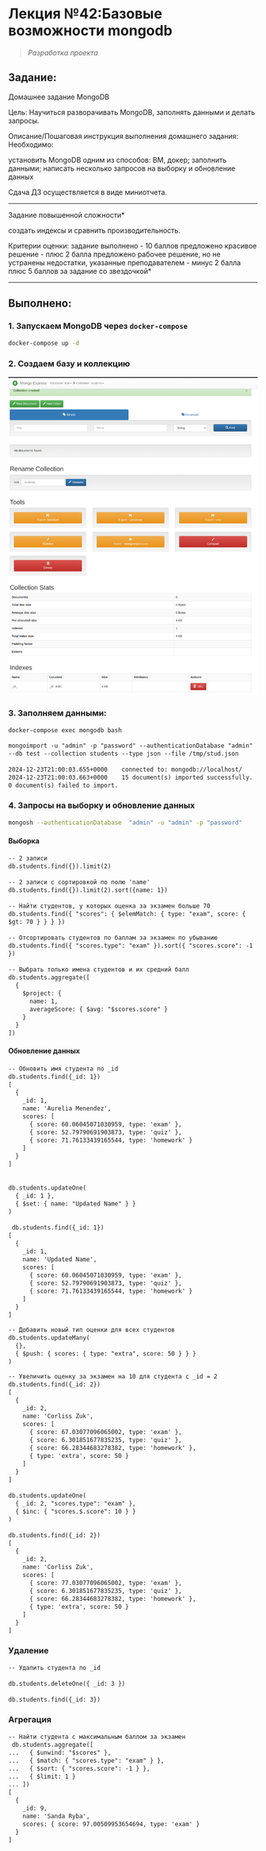 # **Лекция №42:Базовые возможности mongodb**
> _Разработка проекта_

## **Задание:**
Домашнее задание
MongoDB

Цель:
Научиться разворачивать MongoDB, заполнять данными и делать запросы.


Описание/Пошаговая инструкция выполнения домашнего задания:
Необходимо:

установить MongoDB одним из способов: ВМ, докер;
заполнить данными;
написать несколько запросов на выборку и обновление данных

Сдача ДЗ осуществляется в виде миниотчета.

___________________________________________________________________________________________________

Задание повышенной сложности*

создать индексы и сравнить производительность.


Критерии оценки:
задание выполнено - 10 баллов
предложено красивое решение - плюс 2 балла
предложено рабочее решение, но не устранены недостатки, указанные преподавателем - минус 2 балла
плюс 5 баллов за задание со звездочкой*


---

## **Выполнено:**

### 1. Запускаем MongoDB через `docker-compose`

~~~bash
docker-compose up -d
~~~

### 2. Создаем базу и коллекцию

![img.png](img.png)

### 3. Заполняем данными:

~~~bash
docker-compose exec mongodb bash
~~~

~~~console
mongoimport -u "admin" -p "password" --authenticationDatabase "admin" --db test --collection students --type json --file /tmp/stud.json

2024-12-23T21:00:03.655+0000    connected to: mongodb://localhost/
2024-12-23T21:00:03.663+0000    15 document(s) imported successfully. 0 document(s) failed to import.
~~~

### 4. Запросы на выборку и обновление данных

~~~bash
mongosh --authenticationDatabase  "admin" -u "admin" -p "password"
~~~

#### Выборка
~~~mongodb
-- 2 записи
db.students.find({}).limit(2)

-- 2 записи с сортировкой по полю 'name'
db.students.find({}).limit(2).sort({name: 1})

-- Найти студентов, у которых оценка за экзамен больше 70
db.students.find({ "scores": { $elemMatch: { type: "exam", score: { $gt: 70 } } } })

-- Отсортировать студентов по баллам за экзамен по убыванию
db.students.find({ "scores.type": "exam" }).sort({ "scores.score": -1 })

-- Выбрать только имена студентов и их средний балл
db.students.aggregate([
  {
    $project: {
      name: 1,
      averageScore: { $avg: "$scores.score" }
    }
  }
])
~~~

####  Обновление данных

~~~
-- Обновить имя студента по _id
db.students.find({_id: 1})
[
  {
    _id: 1,
    name: 'Aurelia Menendez',
    scores: [
      { score: 60.06045071030959, type: 'exam' },
      { score: 52.79790691903873, type: 'quiz' },
      { score: 71.76133439165544, type: 'homework' }
    ]
  }
]


db.students.updateOne(
  { _id: 1 },
  { $set: { name: "Updated Name" } }
)

 db.students.find({_id: 1})
[
  {
    _id: 1,
    name: 'Updated Name',
    scores: [
      { score: 60.06045071030959, type: 'exam' },
      { score: 52.79790691903873, type: 'quiz' },
      { score: 71.76133439165544, type: 'homework' }
    ]
  }
]
~~~

~~~mongodb
-- Добавить новый тип оценки для всех студентов
db.students.updateMany(
  {},
  { $push: { scores: { type: "extra", score: 50 } } }
)
~~~

~~~
-- Увеличить оценку за экзамен на 10 для студента с _id = 2
db.students.find({_id: 2})
[
  {
    _id: 2,
    name: 'Corliss Zuk',
    scores: [
      { score: 67.03077096065002, type: 'exam' },
      { score: 6.301851677835235, type: 'quiz' },
      { score: 66.28344683278382, type: 'homework' },
      { type: 'extra', score: 50 }
    ]
  }
]

db.students.updateOne(
  { _id: 2, "scores.type": "exam" },
  { $inc: { "scores.$.score": 10 } }
)

db.students.find({_id: 2})
[
  {
    _id: 2,
    name: 'Corliss Zuk',
    scores: [
      { score: 77.03077096065002, type: 'exam' },
      { score: 6.301851677835235, type: 'quiz' },
      { score: 66.28344683278382, type: 'homework' },
      { type: 'extra', score: 50 }
    ]
  }
]
~~~

### Удаление

~~~mongodb
-- Удалить студента по _id

db.students.deleteOne({ _id: 3 })

db.students.find({_id: 3})
~~~

### Агрегация

~~~
-- Найти студента с максимальным баллом за экзамен
 db.students.aggregate([
...   { $unwind: "$scores" },
...   { $match: { "scores.type": "exam" } },
...   { $sort: { "scores.score": -1 } },
...   { $limit: 1 }
... ])
[
  {
    _id: 9,
    name: 'Sanda Ryba',
    scores: { score: 97.00509953654694, type: 'exam' }
  }
]
~~~